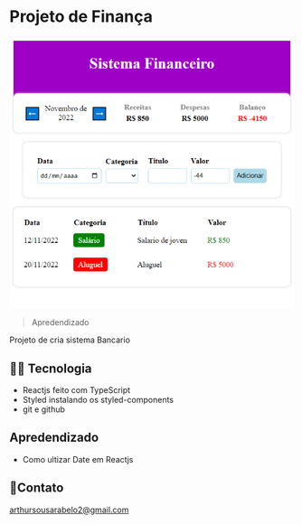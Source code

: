 # Projeto de Finança

![finança](./.github/financa.png)
> Apredendizado

Projeto de cria sistema  Bancario

## 👨‍💻 Tecnologia
 - Reactjs feito com TypeScript
 - Styled  instalando os styled-components
 - git e github

## Apredendizado
 - Como ultizar Date em Reactjs
 

## 💛Contato
arthursousarabelo2@gmail.com



